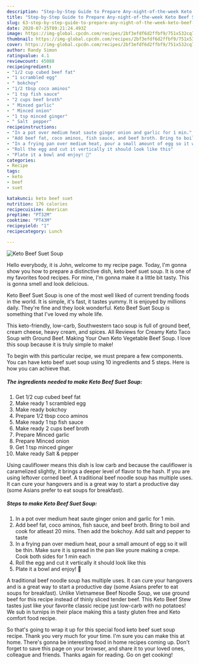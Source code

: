 ```yaml
---
description: "Step-by-Step Guide to Prepare Any-night-of-the-week Keto Beef Suet Soup"
title: "Step-by-Step Guide to Prepare Any-night-of-the-week Keto Beef Suet Soup"
slug: 63-step-by-step-guide-to-prepare-any-night-of-the-week-keto-beef-suet-soup
date: 2020-07-25T09:21:24.493Z
image: https://img-global.cpcdn.com/recipes/2bf3efdf6d2ffbf9/751x532cq70/keto-beef-suet-soup-recipe-main-photo.jpg
thumbnail: https://img-global.cpcdn.com/recipes/2bf3efdf6d2ffbf9/751x532cq70/keto-beef-suet-soup-recipe-main-photo.jpg
cover: https://img-global.cpcdn.com/recipes/2bf3efdf6d2ffbf9/751x532cq70/keto-beef-suet-soup-recipe-main-photo.jpg
author: Randy Simon
ratingvalue: 4.1
reviewcount: 45088
recipeingredient:
- "1/2 cup cubed beef fat"
- "1 scrambled egg"
- " bokchoy"
- "1/2 tbsp coco aminos"
- "1 tsp fish sauce"
- "2 cups beef broth"
- " Minced garlic"
- " Minced onion"
- "1 tsp minced ginger"
- " Salt  pepper"
recipeinstructions:
- "In a pot over medium heat saute ginger onion and garlic for 1 min."
- "Add beef fat, coco aminos, fish sauce, and beef broth. Bring to boil and cook for atleast 20 mins. Then add the bokchoy. Add salt and pepper to taste"
- "In a frying pan over medium heat, pour a small amount of egg so it will be thin. Make sure it is spread in the pan like youre making a crepe. Cook both sides for 1 min each"
- "Roll the egg and cut it vertically it should look like this"
- "Plate it a bowl and enjoy! 🥣"
categories:
- Recipe
tags:
- keto
- beef
- suet

katakunci: keto beef suet 
nutrition: 176 calories
recipecuisine: American
preptime: "PT32M"
cooktime: "PT43M"
recipeyield: "1"
recipecategory: Lunch

---
```



![Keto Beef Suet Soup](https://img-global.cpcdn.com/recipes/2bf3efdf6d2ffbf9/751x532cq70/keto-beef-suet-soup-recipe-main-photo.jpg)

Hello everybody, it is John, welcome to my recipe page. Today, I'm gonna show you how to prepare a distinctive dish, keto beef suet soup. It is one of my favorites food recipes. For mine, I'm gonna make it a little bit tasty. This is gonna smell and look delicious.

Keto Beef Suet Soup is one of the most well liked of current trending foods in the world. It is simple, it's fast, it tastes yummy. It is enjoyed by millions daily. They're fine and they look wonderful. Keto Beef Suet Soup is something that I've loved my whole life.

This keto-friendly, low-carb, Southwestern taco soup is full of ground beef, cream cheese, heavy cream, and spices. All Reviews for Creamy Keto Taco Soup with Ground Beef. Making Your Own Keto Vegetable Beef Soup. I love this soup because it is truly simple to make!


To begin with this particular recipe, we must prepare a few components. You can have keto beef suet soup using 10 ingredients and 5 steps. Here is how you can achieve that.

<!--inarticleads1-->

##### The ingredients needed to make Keto Beef Suet Soup:

1. Get 1/2 cup cubed beef fat
1. Make ready 1 scrambled egg
1. Make ready  bokchoy
1. Prepare 1/2 tbsp coco aminos
1. Make ready 1 tsp fish sauce
1. Make ready 2 cups beef broth
1. Prepare  Minced garlic
1. Prepare  Minced onion
1. Get 1 tsp minced ginger
1. Make ready  Salt &amp; pepper


Using cauliflower means this dish is low carb and because the cauliflower is caramelized slightly, it brings a deeper level of flavor to the hash. If you are using leftover corned beef. A traditional beef noodle soup has multiple uses. It can cure your hangovers and is a great way to start a productive day (some Asians prefer to eat soups for breakfast). 

<!--inarticleads2-->

##### Steps to make Keto Beef Suet Soup:

1. In a pot over medium heat saute ginger onion and garlic for 1 min.
1. Add beef fat, coco aminos, fish sauce, and beef broth. Bring to boil and cook for atleast 20 mins. Then add the bokchoy. Add salt and pepper to taste
1. In a frying pan over medium heat, pour a small amount of egg so it will be thin. Make sure it is spread in the pan like youre making a crepe. Cook both sides for 1 min each
1. Roll the egg and cut it vertically it should look like this
1. Plate it a bowl and enjoy! 🥣


A traditional beef noodle soup has multiple uses. It can cure your hangovers and is a great way to start a productive day (some Asians prefer to eat soups for breakfast). Unlike Vietnamese Beef Noodle Soup, we use ground beef for this recipe instead of thinly sliced tender beef. This Keto Beef Stew tastes just like your favorite classic recipe just low-carb with no potatoes! We sub in turnips in their place making this a tasty gluten free and Keto comfort food recipe. 

So that's going to wrap it up for this special food keto beef suet soup recipe. Thank you very much for your time. I'm sure you can make this at home. There's gonna be interesting food in home recipes coming up. Don't forget to save this page on your browser, and share it to your loved ones, colleague and friends. Thanks again for reading. Go on get cooking!
